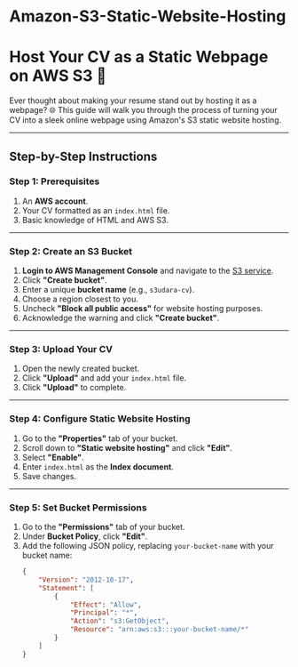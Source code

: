 # Amazon-S3-Static-Website-Hosting
# Host Your CV as a Static Webpage on AWS S3 🚀

Ever thought about making your resume stand out by hosting it as a webpage? 🌐 This guide will walk you through the process of turning your CV into a sleek online webpage using Amazon's S3 static website hosting.

---

## **Step-by-Step Instructions**

### **Step 1: Prerequisites**
1. An **AWS account**.
2. Your CV formatted as an `index.html` file.
3. Basic knowledge of HTML and AWS S3.

---

### **Step 2: Create an S3 Bucket**
1. **Login to AWS Management Console** and navigate to the [S3 service](https://aws.amazon.com/s3/).
2. Click **"Create bucket"**.
3. Enter a unique **bucket name** (e.g., `s3udara-cv`).
4. Choose a region closest to you.
5. Uncheck **"Block all public access"** for website hosting purposes.
6. Acknowledge the warning and click **"Create bucket"**.

---

### **Step 3: Upload Your CV**
1. Open the newly created bucket.
2. Click **"Upload"** and add your `index.html` file.
3. Click **"Upload"** to complete.

---

### **Step 4: Configure Static Website Hosting**
1. Go to the **"Properties"** tab of your bucket.
2. Scroll down to **"Static website hosting"** and click **"Edit"**.
3. Select **"Enable"**.
4. Enter `index.html` as the **Index document**.
5. Save changes.

---

### **Step 5: Set Bucket Permissions**
1. Go to the **"Permissions"** tab of your bucket.
2. Under **Bucket Policy**, click **"Edit"**.
3. Add the following JSON policy, replacing `your-bucket-name` with your bucket name:
   ```json
   {
       "Version": "2012-10-17",
       "Statement": [
           {
               "Effect": "Allow",
               "Principal": "*",
               "Action": "s3:GetObject",
               "Resource": "arn:aws:s3:::your-bucket-name/*"
           }
       ]
   }

